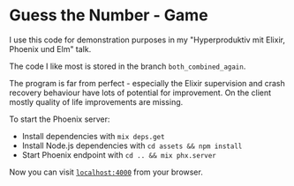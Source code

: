# Guess the Number - Game

I use this code for demonstration purposes in my "Hyperproduktiv mit Elixir, Phoenix und Elm" talk.

The code I like most is stored in the branch `both_combined_again`. 

The program is far from perfect - especially the Elixir supervision and crash recovery behaviour have lots of potential for improvement. On the client mostly quality of life improvements are missing.


To start the Phoenix server:

  * Install dependencies with `mix deps.get`
  * Install Node.js dependencies with `cd assets && npm install`
  * Start Phoenix endpoint with `cd .. && mix phx.server`

Now you can visit [`localhost:4000`](http://localhost:4000) from your browser.
